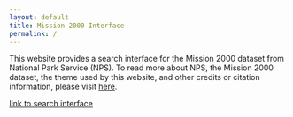 ```yaml
---
layout: default
title: Mission 2000 Interface
permalink: /
---
```


This website provides a search interface for the Mission 2000 dataset from National Park Service (NPS). To read more about NPS, the Mission 2000 dataset, the theme used by this website, and other credits or citation information, please visit [here](./about-page.md).

[link to search interface](searchTool.html) 

